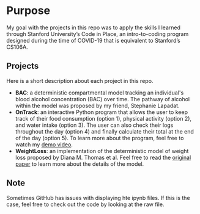 # Purpose
My goal with the projects in this repo was to apply the skills I learned through Stanford University’s Code in Place, an intro-to-coding program designed during the time of COVID-19 that is equivalent to Stanford’s CS106A.
## Projects
Here is a short description about each project in this repo.
* **BAC**: a deterministic compartmental model tracking an individual's blood alcohol concentration (BAC) over time. The pathway of alcohol within the model was proposed by my friend, Stephanie Lapadat.
* **OnTrack**: an interactive Python program that allows the user to keep track of their food consumption (option 1), physical activity (option 2), and water intake (option 3). The user can also check their logs throughout the day (option 4) and finally calculate their total at the end of the day (option 5). To learn more about the program, feel free to watch my [demo video](https://youtu.be/ySRz24RFVrE).
* **WeightLoss**: an implementation of the deterministic model of weight loss proposed by Diana M. Thomas et al. Feel free to read the [original paper](https://www.ncbi.nlm.nih.gov/pmc/articles/PMC2764961/) to learn more about the details of the model.
## Note
Sometimes GitHub has issues with displaying hte ipynb files. If this is the case, feel free to check out the code by looking at the raw file.
